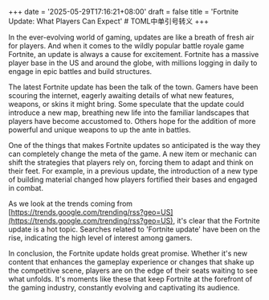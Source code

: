+++
date = '2025-05-29T17:16:21+08:00'
draft = false
title = 'Fortnite Update: What Players Can Expect' # TOML中单引号转义
+++

In the ever-evolving world of gaming, updates are like a breath of fresh air for players. And when it comes to the wildly popular battle royale game Fortnite, an update is always a cause for excitement. Fortnite has a massive player base in the US and around the globe, with millions logging in daily to engage in epic battles and build structures. 

The latest Fortnite update has been the talk of the town. Gamers have been scouring the internet, eagerly awaiting details of what new features, weapons, or skins it might bring. Some speculate that the update could introduce a new map, breathing new life into the familiar landscapes that players have become accustomed to. Others hope for the addition of more powerful and unique weapons to up the ante in battles. 

One of the things that makes Fortnite updates so anticipated is the way they can completely change the meta of the game. A new item or mechanic can shift the strategies that players rely on, forcing them to adapt and think on their feet. For example, in a previous update, the introduction of a new type of building material changed how players fortified their bases and engaged in combat. 

As we look at the trends coming from [https://trends.google.com/trending/rss?geo=US](https://trends.google.com/trending/rss?geo=US), it's clear that the Fortnite update is a hot topic. Searches related to 'Fortnite update' have been on the rise, indicating the high level of interest among gamers. 

In conclusion, the Fortnite update holds great promise. Whether it's new content that enhances the gameplay experience or changes that shake up the competitive scene, players are on the edge of their seats waiting to see what unfolds. It's moments like these that keep Fortnite at the forefront of the gaming industry, constantly evolving and captivating its audience.